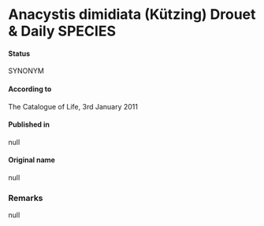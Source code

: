 # Anacystis dimidiata (Kützing) Drouet & Daily SPECIES

#### Status
SYNONYM

#### According to
The Catalogue of Life, 3rd January 2011

#### Published in
null

#### Original name
null

### Remarks
null